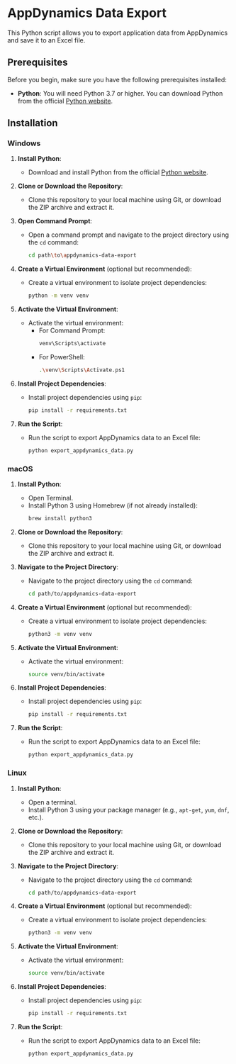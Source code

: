 # AppDynamics Data Export

This Python script allows you to export application data from AppDynamics and save it to an Excel file.

## Prerequisites

Before you begin, make sure you have the following prerequisites installed:

- **Python**: You will need Python 3.7 or higher. You can download Python from the official [Python website](https://www.python.org/downloads/).

## Installation

### Windows

1. **Install Python**:
   - Download and install Python from the official [Python website](https://www.python.org/downloads/windows/).

2. **Clone or Download the Repository**:
   - Clone this repository to your local machine using Git, or download the ZIP archive and extract it.

3. **Open Command Prompt**:
   - Open a command prompt and navigate to the project directory using the `cd` command:
     ```bash
     cd path\to\appdynamics-data-export
     ```

4. **Create a Virtual Environment** (optional but recommended):
   - Create a virtual environment to isolate project dependencies:
     ```bash
     python -m venv venv
     ```

5. **Activate the Virtual Environment**:
   - Activate the virtual environment:
     - For Command Prompt:
       ```bash
       venv\Scripts\activate
       ```
     - For PowerShell:
       ```bash
       .\venv\Scripts\Activate.ps1
       ```

6. **Install Project Dependencies**:
   - Install project dependencies using `pip`:
     ```bash
     pip install -r requirements.txt
     ```

7. **Run the Script**:
   - Run the script to export AppDynamics data to an Excel file:
     ```bash
     python export_appdynamics_data.py
     ```

### macOS

1. **Install Python**:
   - Open Terminal.
   - Install Python 3 using Homebrew (if not already installed):
     ```bash
     brew install python3
     ```

2. **Clone or Download the Repository**:
   - Clone this repository to your local machine using Git, or download the ZIP archive and extract it.

3. **Navigate to the Project Directory**:
   - Navigate to the project directory using the `cd` command:
     ```bash
     cd path/to/appdynamics-data-export
     ```

4. **Create a Virtual Environment** (optional but recommended):
   - Create a virtual environment to isolate project dependencies:
     ```bash
     python3 -m venv venv
     ```

5. **Activate the Virtual Environment**:
   - Activate the virtual environment:
     ```bash
     source venv/bin/activate
     ```

6. **Install Project Dependencies**:
   - Install project dependencies using `pip`:
     ```bash
     pip install -r requirements.txt
     ```

7. **Run the Script**:
   - Run the script to export AppDynamics data to an Excel file:
     ```bash
     python export_appdynamics_data.py
     ```

### Linux

1. **Install Python**:
   - Open a terminal.
   - Install Python 3 using your package manager (e.g., `apt-get`, `yum`, `dnf`, etc.).

2. **Clone or Download the Repository**:
   - Clone this repository to your local machine using Git, or download the ZIP archive and extract it.

3. **Navigate to the Project Directory**:
   - Navigate to the project directory using the `cd` command:
     ```bash
     cd path/to/appdynamics-data-export
     ```

4. **Create a Virtual Environment** (optional but recommended):
   - Create a virtual environment to isolate project dependencies:
     ```bash
     python3 -m venv venv
     ```

5. **Activate the Virtual Environment**:
   - Activate the virtual environment:
     ```bash
     source venv/bin/activate
     ```

6. **Install Project Dependencies**:
   - Install project dependencies using `pip`:
     ```bash
     pip install -r requirements.txt
     ```

7. **Run the Script**:
   - Run the script to export AppDynamics data to an Excel file:
     ```bash
     python export_appdynamics_data.py
     ```
